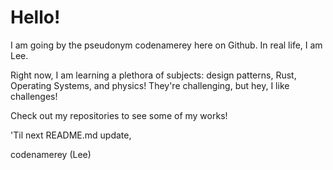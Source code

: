 # Hello!
I am going by the pseudonym codenamerey here on Github. In real life, I am Lee. 

Right now, I am learning a plethora of subjects: design patterns, Rust, Operating Systems, and physics! They're challenging, but hey, I like challenges!

Check out my repositories to see some of my works!

'Til next README.md update,

codenamerey (Lee)
